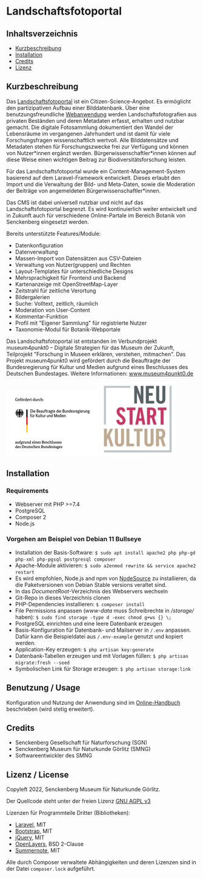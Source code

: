 # Landschaftsfotoportal

## Inhaltsverzeichnis

* [Kurzbeschreibung](#Kurzbeschreibung)
* [Installation](#Installation)
* [Credits](#Credits)
* [Lizenz](#Lizenz)

## Kurzbeschreibung

Das [Landschaftsfotoportal](https://www.senckenberg.de/de/engagement/buergerwissenschaften/erhalten-erschliessen-nutzbar-machen/) ist ein Citizen-Science-Angebot. Es ermöglicht den partizipativen Aufbau einer Bilddatenbank. Über eine benutzungsfreundliche [Webanwendung](https://landschaftsfotoportal.senckenberg.de/) werden Landschaftsfotografien aus privaten Beständen und deren Metadaten erfasst, erhalten und nutzbar gemacht. Die digitale Fotosammlung dokumentiert den Wandel der Lebensräume im vergangenen Jahrhundert und ist damit für viele Forschungsfragen wissenschaftlich wertvoll. Alle Bilddatensätze und Metadaten stehen für Forschungszwecke frei zur Verfügung und können von Nutzer\*innen ergänzt werden. Bürgerwissenschaftler\*innen können auf diese Weise einen wichtigen Beitrag zur Biodiversitätsforschung leisten.

Für das Landschaftsfotoportal wurde ein Content-Management-System basierend auf dem Laravel-Framework entwickelt. Dieses erlaubt den Import und die Verwaltung der Bild- und Meta-Daten, sowie die Moderation der Beiträge von angemeldeten Bürgerwissenschaftler\*innen.

Das CMS ist dabei universell nutzbar und nicht auf das Landschaftsfotoportal begrenzt. Es wird kontinuierlich weiter entwickelt und in Zukunft auch für verschiedene Online-Partale im Bereich Botanik von Senckenberg eingesetzt werden.

Bereits unterstützte Features/Module:
* Datenkonfiguration
* Datenverwaltung
* Massen-Import von Datensätzen aus CSV-Dateien
* Verwaltung von Nutzer(gruppen) und Rechten
* Layout-Templates für unterschiedliche Designs
* Mehrsprachigkeit für Frontend und Backend
* Kartenanzeige mit OpenStreetMap-Layer
* Zeitstrahl für zeitliche Verortung
* Bildergalerien
* Suche: Volltext, zeitlich, räumlich
* Moderation von User-Content
* Kommentar-Funktion
* Profil mit "Eigener Sammlung" für registrierte Nutzer
* Taxonomie-Modul für Botanik-Webportale

Das Landschaftsfotoportal ist entstanden im Verbundprojekt museum4punkt0 – Digitale Strategien für das Museum der Zukunft, Teilprojekt "Forschung in Museen erklären, verstehen, mitmachen".
Das Projekt museum4punkt0 wird gefördert durch die Beauftragte der Bundesregierung für Kultur und Medien aufgrund eines Beschlusses des Deutschen Bundestages.
Weitere Informationen: www.museum4punkt0.de

![BKM-Logo](https://github.com/museum4punkt0/Object-by-Object/blob/77bba25aa5a7f9948d4fd6f0b59f5bfb56ae89e2/04%20Logos/BKM_Fz_2017_Web_de.gif)
![NeustartKultur](https://github.com/museum4punkt0/Object-by-Object/blob/22f4e86d4d213c87afdba45454bf62f4253cada1/04%20Logos/BKM_Neustart_Kultur_Wortmarke_pos_RGB_RZ_web.jpg)

## Installation

### Requirements
* Webserver mit PHP >=7.4
* PostgreSQL
* Composer 2
* Node.js

### Vorgehen am Beispiel von Debian 11 Bullseye
* Installation der Basis-Software:
`$ sudo apt install apache2 php php-gd php-xml php-pgsql postgresql composer`
* Apache-Module aktivieren:
`$ sudo a2enmod rewrite && service apache2 restart`
* Es wird empfohlen, Node.js and npm von [NodeSource](https://github.com/nodesource/distributions#debmanual) zu installieren, da die Paketversionen von Debian Stable versions veraltet sind.
* In das *DocumentRoot*-Verzeichnis des Webservers wechseln
* Git-Repo in dieses Verzeichnis clonen
* PHP-Dependencies installieren:
`$ composer install`
* File Permissions anpassen (*www-data* muss Schreibrechte in */storage/*  haben):
`$ sudo find storage -type d -exec chmod g+ws {} \;`
* PostgreSQL einrichten und eine leere Datenbank erzeugen
* Basis-Konfiguration für Datenbank- und Mailserver in `/.env` anpassen. Dafür kann die Beispieldatei aus `/.env-example` genutzt und kopiert werden.
* Application-Key erzeugen:
`$ php artisan key:generate`
* Datenbank-Tabellen erzeugen und mit Vorlagen füllen:
`$ php artisan migrate:fresh --seed`
* Symbolischen Link für Storage erzeugen:
`$ php artisan storage:link`

## Benutzung / Usage

Konfiguration und Nutzung der Anwendung sind im [Online-Handbuch](https://landschaftsfotoportal.senckenberg.de/handbuch/) beschrieben (wird stetig erweitert).

## Credits

* Senckenberg Gesellschaft für Naturforschung (SGN)
* Senckenberg Museum für Naturkunde Görlitz (SMNG)
* Softwareentwickler des SMNG

## Lizenz / License

Copyleft 2022, Senckenberg Museum für Naturkunde Görlitz.

Der Quellcode steht unter der freien Lizenz [GNU AGPL v3](https://www.gnu.org/licenses/agpl-3.0)

Lizenzen für Programmteile Dritter (Bibliotheken):
* [Laravel](https://laravel.com/), MIT
* [Bootstrap](https://getbootstrap.com/), MIT
* [jQuery](https://jquery.com/), MIT
* [OpenLayers](https://openlayers.org/), BSD 2-Clause
* [Summernote](https://summernote.org/), MIT

Alle durch Composer verwaltete Abhängigkeiten und deren Lizenzen sind in der Datei ```composer.lock``` aufgeführt.
